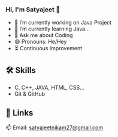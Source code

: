 ### Hi, I'm Satyajeet 👋
- 🔭 I’m currently working on Java Project
- 🌱 I’m currently learning Java...
- 💬 Ask me about Coding
- 😄 Pronouns: He/Hey
- :hourglass_flowing_sand: Continuous Improvement

## 🛠 Skills
- C, C++, JAVA, HTML, CSS...
- Git & GitHub

## 🔗 Links
  📫 Email: satyajeetnikam27@gmail.com
  
<!--
**sattunikam/sattunikam** is a ✨ _special_ ✨ repository because its `README.md` (this file) appears on your GitHub profile.
- 📫 How to reach me: ...
- ⚡ Fun fact: ...
- 🤔 I’m looking for help with ...
- 👯 I’m looking to collaborate on ...
Here are some ideas to get you started:


-->
